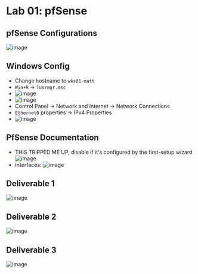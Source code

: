 # Lab 01: pfSense

## pfSense Configurations
![image](https://github.com/SomethingGeneric/website/assets/12242178/b8f80810-449d-4d21-abb3-c5c920d31a29)

## Windows Config
* Change hostname to `wks01-matt`
* `Win+R` -> `lusrmgr.msc`
* ![image](https://github.com/SomethingGeneric/website/assets/12242178/bc37a879-31bf-472b-b7c4-f19c5621e5f3)
* ![image](https://github.com/SomethingGeneric/website/assets/12242178/2224712a-3ea0-443a-bec2-95c0f27b34e9)
* Control Panel -> Network and Internet -> Network Connections
* `Ethernet0` properties -> IPv4 Properties
* ![image](https://github.com/SomethingGeneric/website/assets/12242178/bd17efb2-b8e3-4bcc-83c3-325e1fcd724b)


## PfSense Documentation
* THIS TRIPPED ME UP, disable if it's configured by the first-setup wizard
    ![image](https://github.com/SomethingGeneric/website/assets/12242178/1125d355-6155-4782-9ed3-f6fc9813bfc9)
* Interfaces:
    ![image](https://github.com/SomethingGeneric/website/assets/12242178/46f643f5-3ab1-44c4-a273-6f0f439c7a43)



## Deliverable 1
![image](https://github.com/SomethingGeneric/website/assets/12242178/1a671f3a-fcbe-4d79-a4f1-1ac3383f079f)

## Deliverable 2
![image](https://github.com/SomethingGeneric/website/assets/12242178/17bbc472-c226-41fe-959a-6cd920278b11)

## Deliverable 3
![image](https://github.com/SomethingGeneric/website/assets/12242178/648d2cc5-315c-4351-b702-66e1823be142)
